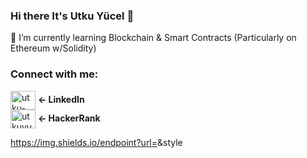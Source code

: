### Hi there It's Utku Yücel 👋

<!--
**utkuyucel/utkuyucel** is a ✨ _special_ ✨ repository because its `README.md` (this file) appears on your GitHub profile.

Here are some ideas to get you started:

- 🔭 I’m currently working on ...

- 👯 I’m looking to collaborate on ...
- 🤔 I’m looking for help with ...
- 💬 Ask me about ...
- 📫 How to reach me: ...
- 😄 Pronouns: ...
- ⚡ Fun fact: ...
-->

🌱 I’m currently learning Blockchain & Smart Contracts (Particularly on Ethereum w/Solidity)

</p>

<h3 align="left">Connect with me:</h3>
<p align="left">
<a href="https://linkedin.com/in/utku-y%c3%bccel-ba59a7170" target="blank"><img align="center" src="https://raw.githubusercontent.com/rahuldkjain/github-profile-readme-generator/master/src/images/icons/Social/linked-in-alt.svg" alt="utku-y%c3%bccel-ba59a7170" height="30" width="40" /></a>
  <a><strong><- LinkedIn</strong></a>
<br>
<a href="https://www.hackerrank.com/utkuyucel35" target="blank"><img align="center" src="https://raw.githubusercontent.com/rahuldkjain/github-profile-readme-generator/master/src/images/icons/Social/hackerrank.svg" alt="utkuyucel35" height="30" width="40" /></a>
  <a><strong><- HackerRank</strong></a>
</p>
    
https://img.shields.io/endpoint?url=<URL>&style<STYLE>
    
<br>

[![Top Langs](https://github-readme-stats.vercel.app/api/top-langs/?username=utkuyucel&layout=compact&theme=dark)](https://github.com/utkuyucel/utkuyucel)

<p align="left"> <img src="https://komarev.com/ghpvc/?username=utkuyucel&label=Profile%20views&color=0e75b6&style=flat" alt="utkuyucel" /> </p>
